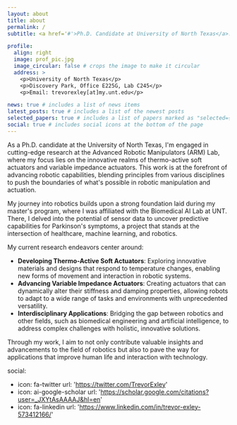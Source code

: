 ```yaml
---
layout: about
title: about
permalink: /
subtitle: <a href='#'>Ph.D. Candidate at University of North Texas</a>. Advanced Robotic Manipulators (ARM) Lab.

profile:
  align: right
  image: prof_pic.jpg
  image_circular: false # crops the image to make it circular
  address: >
    <p>University of North Texas</p>
    <p>Discovery Park, Office E225G, Lab C245</p>
    <p>Email: trevorexley[at]my.unt.edu</p>

news: true # includes a list of news items
latest_posts: true # includes a list of the newest posts
selected_papers: true # includes a list of papers marked as "selected={true}"
social: true # includes social icons at the bottom of the page
---
```


As a Ph.D. candidate at the University of North Texas, I'm engaged in cutting-edge research at the Advanced Robotic Manipulators (ARM) Lab, where my focus lies on the innovative realms of thermo-active soft actuators and variable impedance actuators. This work is at the forefront of advancing robotic capabilities, blending principles from various disciplines to push the boundaries of what's possible in robotic manipulation and actuation.

My journey into robotics builds upon a strong foundation laid during my master's program, where I was affiliated with the Biomedical AI Lab at UNT. There, I delved into the potential of sensor data to uncover predictive capabilities for Parkinson's symptoms, a project that stands at the intersection of healthcare, machine learning, and robotics.

My current research endeavors center around:

- **Developing Thermo-Active Soft Actuators**: Exploring innovative materials and designs that respond to temperature changes, enabling new forms of movement and interaction in robotic systems.
- **Advancing Variable Impedance Actuators**: Creating actuators that can dynamically alter their stiffness and damping properties, allowing robots to adapt to a wide range of tasks and environments with unprecedented versatility.
- **Interdisciplinary Applications**: Bridging the gap between robotics and other fields, such as biomedical engineering and artificial intelligence, to address complex challenges with holistic, innovative solutions.

Through my work, I aim to not only contribute valuable insights and advancements to the field of robotics but also to pave the way for applications that improve human life and interaction with technology.

social:

- icon: fa-twitter
  url: 'https://twitter.com/TrevorExley'
- icon: ai-google-scholar
  url: 'https://scholar.google.com/citations?user=_JXYtAsAAAAJ&hl=en'
- icon: fa-linkedin
  url: 'https://www.linkedin.com/in/trevor-exley-573412166/'
